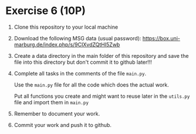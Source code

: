 # Exercise 6 (10P)

1. Clone this repository to your local machine

2. Download the following MSG data (usual password): https://box.uni-marburg.de/index.php/s/9CIXvdZQtHI5Zwb

3. Create a data directory in the main folder of this repository and save the file into this directory but don't commit it to github later!!!

4. Complete all tasks in the comments of the file `main.py`.

   Use the `main.py` file for all the code which does the actual work.
   
   Put all functions you create and might want to reuse later in the `utils.py` file and import them in `main.py`

5. Remember to document your work.
6. Commit your work and push it to github.
